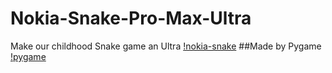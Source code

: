 # Nokia-Snake-Pro-Max-Ultra
Make our childhood Snake game an Ultra
[!nokia-snake](https://www.bing.com/images/search?view=detailV2&ccid=UGcbJ0wx&id=BBC2D3828BE6A3B764D37E861AAA290A3BB406E5&thid=OIP.UGcbJ0wx8Je739aNc7IotgHaD3&mediaurl=https%3a%2f%2fmedia1.popsugar-assets.com%2ffiles%2fthumbor%2fwHP2FotObJyfCLJYdkV9zcYNOHI%2ffit-in%2f2048xorig%2ffilters%3aformat_auto-!!-%3astrip_icc-!!-%2f2017%2f03%2f09%2f460%2fn%2f38922823%2f38e8116066e46098_Banner_1200x627.png&exph=627&expw=1200&q=nokia+snake+game&simid=608029733060019314&ck=257D46F2BC66A316075A46DDB5AC165A&selectedIndex=79&FORM=IRPRST)
##Made by Pygame
[!pygame](https://th.bing.com/th/id/OIP.siDZOewBL4a4ijTuX6-VOAHaEK?pid=Api&rs=1)
